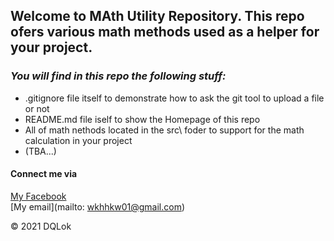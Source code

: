 ## Welcome to MAth Utility Repository. This repo ofers various math methods used as a helper for your project. 

### *_You will find in this repo the following stuff:_*
* .gitignore file itself to demonstrate how to ask the git tool to upload a file or not
* README.md file iself to show the Homepage of this repo
* All of math nethods located in the src\ foder to support for the math calculation in your project
* (TBA...)

#### Connect me via
[My Facebook]()  
[My email](mailto: wkhhkw01@gmail.com)

© 2021 DQLok